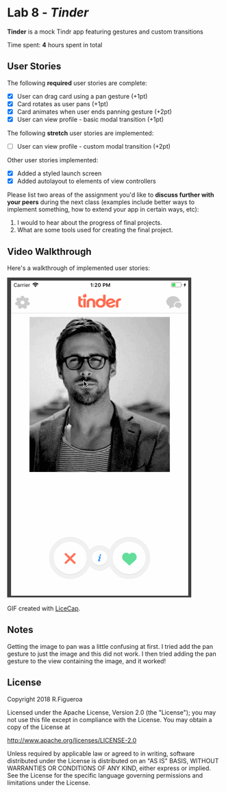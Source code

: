 # Lab 8 - *Tinder*

**Tinder** is a mock Tindr app featuring gestures and custom transitions

Time spent: **4** hours spent in total

## User Stories

The following **required** user stories are complete:

- [x] User can drag card using a pan gesture (+1pt)
- [x] Card rotates as user pans (+1pt)
- [x] Card animates when user ends panning gesture (+2pt)
- [x] User can view profile - basic modal transition (+1pt)

The following **stretch** user stories are implemented:

- [ ] User can view profile - custom modal transition (+2pt)

Other user stories implemented:

- [x] Added a styled launch screen
- [x] Added autolayout to elements of view controllers

Please list two areas of the assignment you'd like to **discuss further with your peers** during the next class (examples include better ways to implement something, how to extend your app in certain ways, etc):

1. I would to hear about the progress of final projects.
2. What are some tools used for creating the final project.

## Video Walkthrough

Here's a walkthrough of implemented user stories:

<img src='https://raw.githubusercontent.com/RaquelFigueroa/Tinder-2.0/master/images/tinderApp.gif' title='Video Walkthrough' width='' alt='Video Walkthrough' />

GIF created with [LiceCap](http://www.cockos.com/licecap/).

## Notes

Getting the image to pan was a little confusing at first. I tried add the pan gesture to just the image and this did not work. I then tried adding the pan gesture to the view containing the image, and it worked!

## License

Copyright 2018 R.Figueroa

Licensed under the Apache License, Version 2.0 (the "License");
you may not use this file except in compliance with the License.
You may obtain a copy of the License at

http://www.apache.org/licenses/LICENSE-2.0

Unless required by applicable law or agreed to in writing, software
distributed under the License is distributed on an "AS IS" BASIS,
WITHOUT WARRANTIES OR CONDITIONS OF ANY KIND, either express or implied.
See the License for the specific language governing permissions and
limitations under the License.
